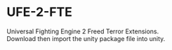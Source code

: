 # UFE-2-FTE
Universal Fighting Engine 2 Freed Terror Extensions.<br>
Download then import the unity package file into unity.
